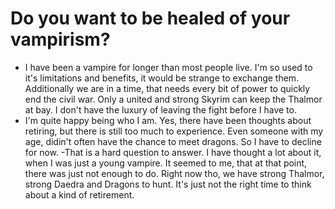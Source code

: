 # Do you want to be healed of your vampirism?
- I have been a vampire for longer than most people live. I'm so used to it's limitations and benefits, it would be strange to exchange them. Additionally we are in a time, that needs every bit of power to quickly end the civil war. Only a united and strong Skyrim can keep the Thalmor at bay. I don't have the luxury of leaving the fight before I have to.
- I'm quite happy being who I am. Yes, there have been thoughts about retiring, but there is still too much to experience. Even someone with my age, didin't often have the chance to meet dragons. So I have to decline for now.
-That is a hard question to answer. I have thought a lot about it, when I was just a young vampire. It seemed to me, that at that point, there was just not enough to do. Right now tho, we have strong Thalmor, strong Daedra and Dragons to hunt. It's just not the right time to think about a kind of retirement.

